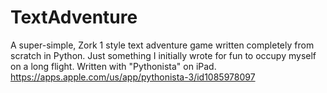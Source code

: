# TextAdventure

A super-simple, Zork 1 style text adventure game written completely from scratch in Python.
Just something I initially wrote for fun to occupy myself on a long flight.
Written with "Pythonista" on iPad.  https://apps.apple.com/us/app/pythonista-3/id1085978097
